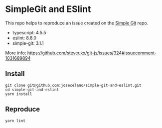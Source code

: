 # SimpleGit and ESlint

This repo helps to reproduce an issue created on the [Simple Git](https://github.com/steveukx/git-js) repo.

- typescript: 4.5.5
- eslint: 8.8.0
- simple-git: 3.1.1

More info: <https://github.com/steveukx/git-js/issues/324#issuecomment-1031689894>

## Install

```console
git clone git@github.com:josecelano/simple-git-and-eslint.git
cd simple-git-and-eslint
yarn install
```

## Reproduce

```console
yarn lint
```
